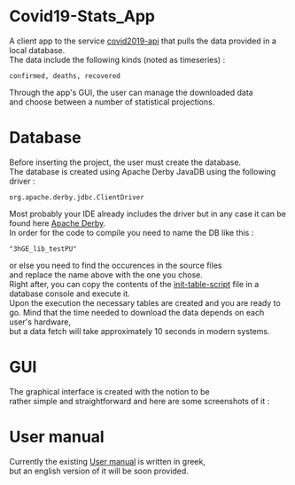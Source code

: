 # Covid19-Stats_App
A client app to the service [covid2019-api](https://covid2019-api.herokuapp.com/)
that pulls the data provided in a local database.\
The data include the following kinds (noted as timeseries) : 
```
confirmed, deaths, recovered
```
Through the app's GUI, the user can manage the downloaded data\
and choose between a number of statistical projections.
# Database
Before inserting the project, the user must create the database.\
The database is created using Apache Derby JavaDB using the following driver :
```
org.apache.derby.jdbc.ClientDriver
```
Most probably your IDE already includes the driver but in any case it can be found here [Apache Derby](https://github.com/apache/derby.git).\
In order for the code to compile you need to name the DB like this :
```
"3hGE_lib_testPU"
```
or else you need to find the occurences in the source files\
and replace the name above with the one you chose.\
Right after, you can copy the contents of the [init-table-script](init-table-script.sql) file in a
database console and execute it.\
Upon the execution the necessary tables are created and you are ready to go.
Mind that the time needed to download the data depends on each user's hardware,\
but a data fetch will take approximately 10 seconds in modern systems.
# GUI
The graphical interface is created with the notion to be\
rather simple and straightforward and here are some screenshots of it :

# User manual
Currently the existing [User manual](User_guide.pdf) is written in greek,\
but an english version of it will be soon provided.
